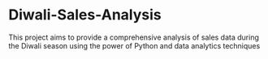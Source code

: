 # Diwali-Sales-Analysis
 This project aims to provide a comprehensive analysis of sales data during the Diwali season using the power of Python and data analytics techniques

